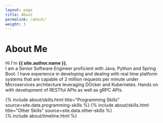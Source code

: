 ```yaml
---
layout: page
title: About
permalink: /about/
weight: 3
---
```


# **About Me**

Hi I'm **{{ site.author.name }}**,<br>
I am a Senior Software Engineer proficient with Java, Python and Spring Boot. I have experience in developing and dealing with real time platform systems that are capable of 2 million requests per minute under Microservices architecture leveraging DOcker and Kubernetes. Hands on with development of RESTful APIs as well as gRPC APIs.

<div class="rMow">
{% include about/skills.html title="Programming Skills" source=site.data.programming-skills %}
{% include about/skills.html title="Other Skills" source=site.data.other-skills %}
</div>

<div class="row">
{% include about/timeline.html %}
</div>
